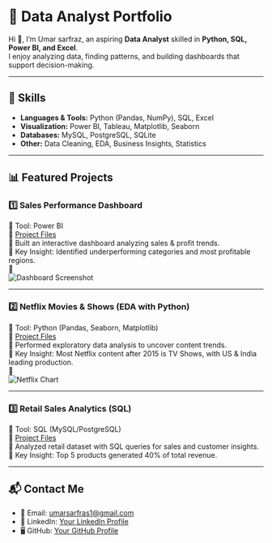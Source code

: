 # 📂 Data Analyst Portfolio

Hi 👋, I’m Umar sarfraz, an aspiring **Data Analyst** skilled in **Python, SQL, Power BI, and Excel**.  
I enjoy analyzing data, finding patterns, and building dashboards that support decision-making.  

---

## 🔹 Skills
- **Languages & Tools:** Python (Pandas, NumPy), SQL, Excel  
- **Visualization:** Power BI, Tableau, Matplotlib, Seaborn  
- **Databases:** MySQL, PostgreSQL, SQLite  
- **Other:** Data Cleaning, EDA, Business Insights, Statistics  

---

## 📊 Featured Projects

### 1️⃣ Sales Performance Dashboard
📌 Tool: Power BI  
📂 [Project Files](./Project-1_Sales-Dashboard)  
📝 Built an interactive dashboard analyzing sales & profit trends.  
🔑 Key Insight: Identified underperforming categories and most profitable regions.  
📸  
![Dashboard Screenshot](./Project-1_Sales-Dashboard/screenshots/dashboard.png)

---

### 2️⃣ Netflix Movies & Shows (EDA with Python)
📌 Tool: Python (Pandas, Seaborn, Matplotlib)  
📂 [Project Files](./Project-2_Netflix-EDA)  
📝 Performed exploratory data analysis to uncover content trends.  
🔑 Key Insight: Most Netflix content after 2015 is TV Shows, with US & India leading production.  
📸  
![Netflix Chart](./Project-2_Netflix-EDA/charts/netflix_trends.png)

---

### 3️⃣ Retail Sales Analytics (SQL)
📌 Tool: SQL (MySQL/PostgreSQL)  
📂 [Project Files](./Project-3_Retail-SQL)  
📝 Analyzed retail dataset with SQL queries for sales and customer insights.  
🔑 Key Insight: Top 5 products generated 40% of total revenue.  

---

## 📬 Contact Me
- 📧 Email: umarsarfras1@gmail.com 
- 💼 LinkedIn: [Your LinkedIn Profile](#)  
- 🖥 GitHub: [Your GitHub Profile](#)  
